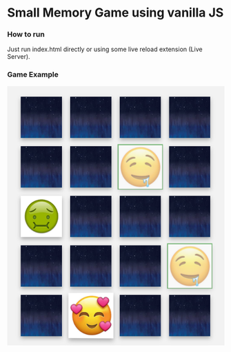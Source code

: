 # Small Memory Game using vanilla JS

### How to run

Just run index.html directly or using some live reload extension (Live Server).

### Game Example

![](./src/assets/images/game-example.png)
